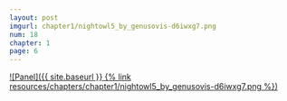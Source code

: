 ```yaml
---
layout: post
imgurl: chapter1/nightowl5_by_genusovis-d6iwxg7.png
num: 18
chapter: 1
page: 6
---
```


[![Panel]({{ site.baseurl }} {% link resources/chapters/chapter1/nightowl5_by_genusovis-d6iwxg7.png %})]({{page.previous.url}}#panel)